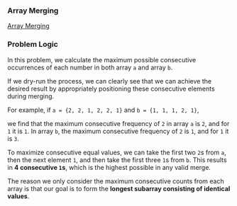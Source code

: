 ### Array Merging
[Array Merging](https://codeforces.com/problemset/problem/1831/B)

### Problem Logic

In this problem, we calculate the maximum possible consecutive occurrences of each number in both array `a` and array `b`.

If we dry-run the process, we can clearly see that we can achieve the desired result by appropriately positioning these consecutive elements during merging.

For example, if
`a = {2, 2, 1, 2, 2, 1}` and
`b = {1, 1, 1, 2, 1}`,

we find that the maximum consecutive frequency of `2` in array `a` is `2`, and for `1` it is `1`.
In array `b`, the maximum consecutive frequency of `2` is `1`, and for `1` it is `3`.

To maximize consecutive equal values, we can take the first two `2`s from `a`, then the next element `1`, and then take the first three `1`s from `b`.
This results in **4 consecutive `1`s**, which is the highest possible in any valid merge.

The reason we only consider the maximum consecutive counts from each array is that our goal is to form the **longest subarray consisting of identical values**.